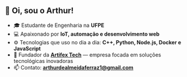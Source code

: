 ## 👋 Oi, sou o Arthur!

- 🎓 Estudante de Engenharia na **UFPE**  
- 💻 Apaixonado por **IoT, automação e desenvolvimento web**  
- ⚙️ Tecnologias que uso no dia a dia: **C++, Python, Node.js, Docker e JavaScript**  
- 🚀 Fundador da **[Artifex Tech](https://www.artifextech.com.br)** — empresa focada em soluções tecnológicas inovadoras  
- 📫 Contato: **arthurdealmeidaferraz1@gmail.com**



<!--
**Feratin0s/Feratin0s** is a ✨ _special_ ✨ repository because its `README.md` (this file) appears on your GitHub profile.

Here are some ideas to get you started:

- 🔭 I’m currently working on ...
- 🌱 I’m currently learning ...
- 👯 I’m looking to collaborate on ...
- 🤔 I’m looking for help with ...
- 💬 Ask me about ...
- 📫 How to reach me: ...
- 😄 Pronouns: ...
- ⚡ Fun fact: ...
-->
